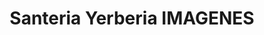 ---
title: "Santeria Yerberia IMAGENES"
url: /punta-arenas/santeria-yerberia-imagenes-presidente-federico-errazuriz/
shop: comodidad
---